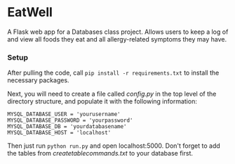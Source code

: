 # EatWell
A Flask web app for a Databases class project. Allows users to keep a log of and view all foods they eat
and all allergy-related symptoms they may have.

### Setup
After pulling the code, call `pip install -r requirements.txt` to install the necessary packages.

Next, you will need to create a file called *config.py* in the top level of the directory structure,
and populate it with the following information:

```
MYSQL_DATABASE_USER = 'yourusername'
MYSQL_DATABASE_PASSWORD = 'yourpassword'
MYSQL_DATABASE_DB = 'yourdatabasename'
MYSQL_DATABASE_HOST = 'localhost' 
```

Then just run `python run.py` and open localhost:5000. Don't forget to add the tables from *createtablecommands.txt* 
to your database first.
